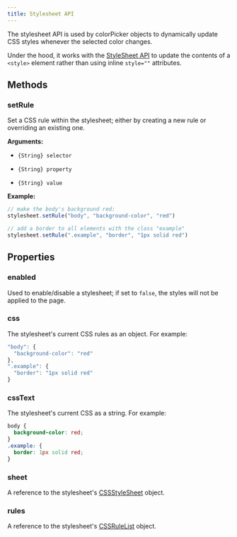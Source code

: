 ```yaml
---
title: Stylesheet API
---
```


The stylesheet API is used by colorPicker objects to dynamically update CSS styles whenever the selected color changes.

Under the hood, it works with the [StyleSheet API](https://developer.mozilla.org/en-US/docs/Web/API/Stylesheet) to update the contents of a `<style>` element rather than using inline `style=""` attributes.

## Methods

### setRule

Set a CSS rule within the stylesheet; either by creating a new rule or overriding an existing one.

**Arguments:**

* `{String} selector`

* `{String} property`

* `{String} value`

**Example:**

```js
// make the body's background red:
stylesheet.setRule("body", "background-color", "red")

// add a border to all elements with the class "example"
stylesheet.setRule(".example", "border", "1px solid red")
```

## Properties

### enabled

Used to enable/disable a stylesheet; if set to `false`, the styles will not be applied to the page.

### css

The stylesheet's current CSS rules as an object. For example:

```js
"body": {
  "background-color": "red"
},
".example": {
  "border": "1px solid red"
}
```

### cssText

The stylesheet's current CSS as a string. For example:

```css
body {
  background-color: red;
}
.example: {
  border: 1px solid red;
}
```

### sheet

A reference to the stylesheet's [CSSStyleSheet](https://developer.mozilla.org/en-US/docs/Web/API/CSSStyleSheet) object.

### rules

A reference to the stylesheet's [CSSRuleList](https://developer.mozilla.org/en-US/docs/Web/API/CSSRuleList) object.
